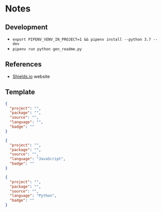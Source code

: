 # Notes

## Development

- `export PIPENV_VENV_IN_PROJECT=1 && pipenv install --python 3.7 --dev`
- `pipenv run python gen_readme.py`

## References

- [Shields.io](https://shields.io/) website

## Template

```json
{
  "project": "",
  "package": "",
  "source": "",
  "language": "",
  "badge": ""
}
```

```json
{
  "project": "",
  "package": "",
  "source": "",
  "language": "JavaScript",
  "badge": ""
}
```

```json
{
  "project": "",
  "package": "",
  "source": "",
  "language": "Python",
  "badge": ""
}
```
